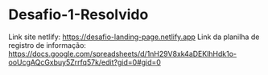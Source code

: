 # Desafio-1-Resolvido
Link site netlify: https://desafio-landing-page.netlify.app
Link da planilha de registro de informação: https://docs.google.com/spreadsheets/d/1nH29V8xk4aDEKlhHdk1o-ooUcgAQcGxbuy5Zrrfq57k/edit?gid=0#gid=0
